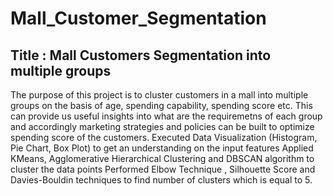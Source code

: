 
# Mall_Customer_Segmentation
## Title : Mall Customers Segmentation into multiple groups 
The purpose of this project is to cluster customers in a mall into multiple groups on the basis of age, spending capability, spending score etc. This can provide us useful insights into what are the requiremetns of each group and accordingly marketing strategies and policies can be built to optimize spending score of the customers. 
Executed Data Visualization (Histogram, Pie Chart, Box Plot) to get an understanding on the input features
Applied KMeans, Agglomerative Hierarchical Clustering and DBSCAN algorithm to cluster the data points
Performed Elbow Technique , Silhouette Score and Davies-Bouldin techniques to find number of clusters which is equal to 5.
